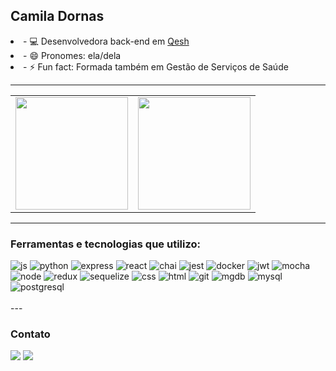 ## Camila Dornas

<div align="center">
  <div align="left" style="display: inline_block">
    <li>- 💻 Desenvolvedora back-end em <a href="https://www.qesh.ai/" target="_blank">Qesh</a></li>
<!--     <li>- 🌱 Estudando PHP</li> -->
    <li>- 😄 Pronomes: ela/dela</li>
    <li>- ⚡ Fun fact: Formada também em Gestão de Serviços de Saúde</li>
  </div>
</div>

---

<table>
<tr><td>

   <a href="https://github.com/camila-dornas/github-readme-stats" rel="noopener noreferrer" target="_blank">
    <img height="180" src="https://github-readme-stats.vercel.app/api?username=camila-dornas&show_icons=true&theme=dracula&include_all_commits=true&count_private=true&icon_color=2FC18C&title_color=2FC18C&bg_color=1A1D21"/>
  </a>

</td><td>

 <a href="https://github.com/camila-dornas/github-readme-stats" rel="noopener noreferrer" target="_blank" target="_blank">
    <img height="180" src="https://github-readme-stats.vercel.app/api/top-langs/?username=camila-dornas&layout=compact&langs_count=7&theme=dracula&title_color=2FC18C&bg_color=1A1D21"/>
  </a>
  
</td></tr>
</table>

---

### Ferramentas e tecnologias que utilizo:

<div style="display: inline_block">

<img alt="js" src="https://img.shields.io/badge/JavaScript-323330?style=for-the-badge&logo=javascript&logoColor=F7DF1E" />
<img alt="python" src="https://img.shields.io/badge/Python-323380?style=for-the-badge&logo=python&logoColor=F7DF1E"/>
<img alt="express" src="https://img.shields.io/badge/Express.js-000000?style=for-the-badge&logo=express&logoColor=white" /> 
<img alt="react" src="https://img.shields.io/badge/React-20232A?style=for-the-badge&logo=react&logoColor=61DAFB" />
<img alt="chai" src="https://img.shields.io/badge/chai-A30701?style=for-the-badge&logo=chai&logoColor=white" />
<img alt="jest" src="https://img.shields.io/badge/Jest-C21325?style=for-the-badge&logo=jest&logoColor=white" />
<img alt="docker" src="https://img.shields.io/badge/Docker-2CA5E0?style=for-the-badge&logo=docker&logoColor=white" />
<img alt="jwt" src="https://img.shields.io/badge/JWT-000000?style=for-the-badge&logo=JSON%20web%20tokens&logoColor=white" />
<img alt="mocha" src="https://img.shields.io/badge/Mocha-8D6748?style=for-the-badge&logo=Mocha&logoColor=white" />
<img alt="node" src="https://img.shields.io/badge/Node.js-339933?style=for-the-badge&logo=nodedotjs&logoColor=white"/>
<image alt="redux" src="https://img.shields.io/badge/Redux-593D88?style=for-the-badge&logo=redux&logoColor=white" />
<img alt="sequelize" src="https://img.shields.io/badge/Sequelize-52B0E7?style=for-the-badge&logo=Sequelize&logoColor=white" />
<img alt="css" src="https://img.shields.io/badge/CSS3-1572B6?style=for-the-badge&logo=css3&logoColor=white" />
<img alt="html" src="https://img.shields.io/badge/HTML5-E34F26?style=for-the-badge&logo=html5&logoColor=white" />
<img alt="git" src="https://img.shields.io/badge/GIT-E44C30?style=for-the-badge&logo=git&logoColor=white" />
<img alt="mgdb" src="https://img.shields.io/badge/MongoDB-4EA94B?style=for-the-badge&logo=mongodb&logoColor=white" /> 
<img alt="mysql" src="https://img.shields.io/badge/MySQL-005C84?style=for-the-badge&logo=mysql&logoColor=white" />
<img alt="postgresql" src="https://img.shields.io/badge/MySQL-005C84?style=for-the-badge&logo=mysql&logoColor=white" />


</div><br>
---

### Contato

<div>
  <a href="https://www.linkedin.com/in/camiladornas/" target="_blank"><img src="https://img.shields.io/badge/-LinkedIn-%230077B5?style=for-the-badge&logo=linkedin&logoColor=white" target="_blank"></a> 
  <a href = "mailto:camiladornas@gmail.com"><img src="https://img.shields.io/badge/-Gmail-%23922?style=for-the-badge&logo=gmail&logoColor=white" target="_blank"></a>
  
</div>


